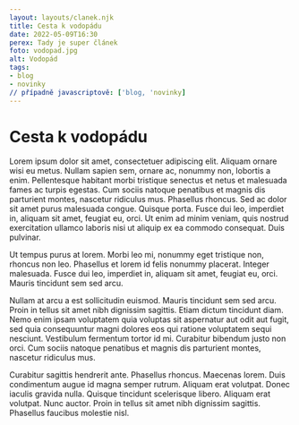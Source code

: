 ```yaml
---
layout: layouts/clanek.njk
title: Cesta k vodopádu
date: 2022-05-09T16:30
perex: Tady je super článek
foto: vodopad.jpg
alt: Vodopád
tags: 
- blog
- novinky
// případně javascriptově: ['blog, 'novinky]
---
```


# Cesta k vodopádu

Lorem ipsum dolor sit amet, consectetuer adipiscing elit. Aliquam ornare wisi eu metus. Nullam sapien sem, ornare ac, nonummy non, lobortis a enim. Pellentesque habitant morbi tristique senectus et netus et malesuada fames ac turpis egestas. Cum sociis natoque penatibus et magnis dis parturient montes, nascetur ridiculus mus. Phasellus rhoncus. Sed ac dolor sit amet purus malesuada congue. Quisque porta. Fusce dui leo, imperdiet in, aliquam sit amet, feugiat eu, orci. Ut enim ad minim veniam, quis nostrud exercitation ullamco laboris nisi ut aliquip ex ea commodo consequat. Duis pulvinar. 

Ut tempus purus at lorem. Morbi leo mi, nonummy eget tristique non, rhoncus non leo. Phasellus et lorem id felis nonummy placerat. Integer malesuada. Fusce dui leo, imperdiet in, aliquam sit amet, feugiat eu, orci. Mauris tincidunt sem sed arcu.

Nullam at arcu a est sollicitudin euismod. Mauris tincidunt sem sed arcu. Proin in tellus sit amet nibh dignissim sagittis. Etiam dictum tincidunt diam. Nemo enim ipsam voluptatem quia voluptas sit aspernatur aut odit aut fugit, sed quia consequuntur magni dolores eos qui ratione voluptatem sequi nesciunt. Vestibulum fermentum tortor id mi. Curabitur bibendum justo non orci. Cum sociis natoque penatibus et magnis dis parturient montes, nascetur ridiculus mus. 

Curabitur sagittis hendrerit ante. Phasellus rhoncus. Maecenas lorem. Duis condimentum augue id magna semper rutrum. Aliquam erat volutpat. Donec iaculis gravida nulla. Quisque tincidunt scelerisque libero. Aliquam erat volutpat. Nunc auctor. Proin in tellus sit amet nibh dignissim sagittis. Phasellus faucibus molestie nisl.

